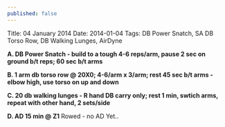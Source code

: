 ```yaml
---
published: false
---
```


Title: 04 January 2014
Date: 2014-01-04
Tags: DB Power Snatch, SA DB Torso Row, DB Walking Lunges, AirDyne

**A. DB Power Snatch - build to a tough 4-6 reps/arm, pause 2 sec on ground b/t reps; 60 sec b/t arms**

**B. 1 arm db torso row @ 20X0; 4-6/arm x 3/arm; rest 45 sec b/t arms - elbow high, use torso on up and down**

**C. 20 db walking lunges - R hand DB carry only; rest 1 min, swtich arms, repeat with other hand, 2 sets/side**

**D. AD 15 min @ Z1**
Rowed - no AD Yet..
